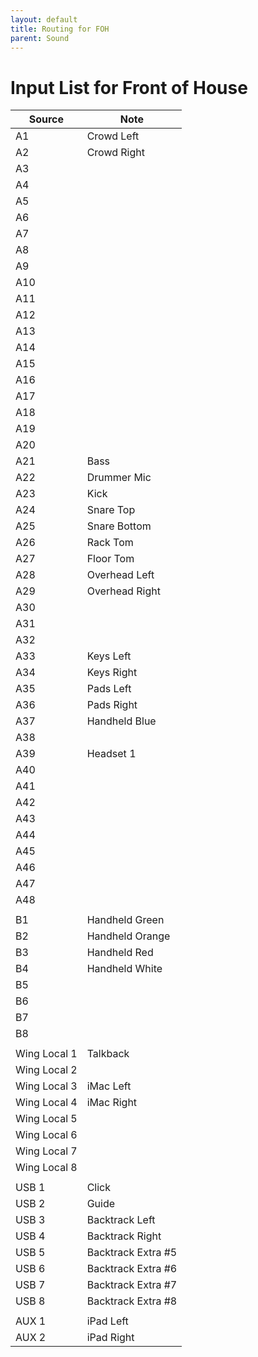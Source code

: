 ```yaml
---
layout: default
title: Routing for FOH
parent: Sound
---
```


# Input List for Front of House

| Source | Note |
| --- | --- |
| A1 | Crowd Left |
| A2 | Crowd Right |
| A3 | |
| A4 | |
| A5 | |
| A6 | |
| A7 | |
| A8 | |
| A9 | |
| A10 | |
| A11 | |
| A12 | |
| A13 | |
| A14 | |
| A15 | |
| A16 | |
| A17 | |
| A18 | |
| A19 | |
| A20 | |
| A21 | Bass |
| A22 | Drummer Mic |
| A23 | Kick |
| A24 | Snare Top |
| A25 | Snare Bottom |
| A26 | Rack Tom |
| A27 | Floor Tom |
| A28 | Overhead Left |
| A29 | Overhead Right |
| A30 | |
| A31 | |
| A32 | |
| A33 | Keys Left |
| A34 | Keys Right |
| A35 | Pads Left |
| A36 | Pads Right |
| A37 | Handheld Blue |
| A38 | |
| A39 | Headset 1 |
| A40 | |
| A41 | |
| A42 | |
| A43 | |
| A44 | |
| A45 | |
| A46 | |
| A47 | |
| A48 | |
| | |
| B1 | Handheld Green |
| B2 | Handheld Orange |
| B3 | Handheld Red |
| B4 | Handheld White |
| B5 | |
| B6 | |
| B7 | |
| B8 | |
| | |
| Wing Local 1 | Talkback |
| Wing Local 2 | |
| Wing Local 3 | iMac Left |
| Wing Local 4 | iMac Right |
| Wing Local 5 | |
| Wing Local 6 | |
| Wing Local 7 | |
| Wing Local 8 | |
| | |
| USB 1 | Click |
| USB 2 | Guide |
| USB 3 | Backtrack Left |
| USB 4 | Backtrack Right |
| USB 5 | Backtrack Extra #5 |
| USB 6 | Backtrack Extra #6 |
| USB 7 | Backtrack Extra #7 |
| USB 8 | Backtrack Extra #8 |
| | |
| AUX 1 | iPad Left |
| AUX 2 | iPad Right |

